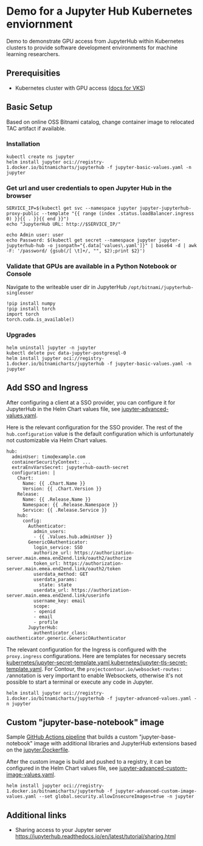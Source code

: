 # Demo for a Jupyter Hub Kubernetes enviornment

Demo to demonstrate GPU access from JupyterHub within Kubernetes clusters to provide software development environments for machine learning researchers.

## Prerequisities
- Kubernetes cluster with GPU access ([docs for VKS](https://techdocs.broadcom.com/us/en/vmware-cis/private-ai/foundation-with-nvidia/5-2/private-ai-foundation-5-2.html))

## Basic Setup
Based on online OSS Bitnami catalog, change container image to relocated TAC artifact if available.

### Installation
```
kubectl create ns jupyter
helm install jupyter oci://registry-1.docker.io/bitnamicharts/jupyterhub -f jupyter-basic-values.yaml -n jupyter
```
### Get url and user credentials to open Jupyter Hub in the browser
```
SERVICE_IP=$(kubectl get svc --namespace jupyter jupyter-jupyterhub-proxy-public --template "{{ range (index .status.loadBalancer.ingress 0) }}{{ . }}{{ end }}")
echo "JupyterHub URL: http://$SERVICE_IP/"

echo Admin user: user
echo Password: $(kubectl get secret --namespace jupyter jupyter-jupyterhub-hub -o jsonpath="{.data['values\.yaml']}" | base64 -d | awk -F: '/password/ {gsub(/[ \t]+/, "", $2);print $2}')
```

### Validate that GPUs are available in a Python Notebook or Console
Navigate to the writeable user dir in JupyterHub `/opt/bitnami/jupyterhub-singleuser`
```
!pip install numpy
!pip install torch
import torch
torch.cuda.is_available()
```

### Upgrades
```
helm uninstall jupyter -n jupyter
kubectl delete pvc data-jupyter-postgresql-0
helm install jupyter oci://registry-1.docker.io/bitnamicharts/jupyterhub -f jupyter-basic-values.yaml -n jupyter
```

## Add SSO and Ingress
After configuring a client at a SSO provider, you can configure it for JupyterHub in the Helm Chart values file, see [jupyter-advanced-values.yaml](jupyter-advanced-sso-values.yaml).

Here is the relevant configuration for the SSO provider. The rest of the `hub.configuration` value is the default configuration which is unfortunately not customizable via Helm Chart values.
```
hub:
  adminUser: timo@example.com
  containerSecurityContext: ...
  extraEnvVarsSecret: jupyterhub-oauth-secret
  configuration: |
    Chart:
      Name: {{ .Chart.Name }}
      Version: {{ .Chart.Version }}
    Release:
      Name: {{ .Release.Name }}
      Namespace: {{ .Release.Namespace }}
      Service: {{ .Release.Service }}
    hub:
      config:
        Authenticator:
          admin_users:
          - {{ .Values.hub.adminUser }}
        GenericOAuthenticator:
          login_service: SSO
          authorize_url: https://authorization-server.main.emea.end2end.link/oauth2/authorize
          token_url: https://authorization-server.main.emea.end2end.link/oauth2/token
          userdata_method: GET
          userdata_params:
            state: state
          userdata_url: https://authorization-server.main.emea.end2end.link/userinfo
          username_key: email
          scope:
          - openid
          - email
          - profile
        JupyterHub:
          authenticator_class: oauthenticator.generic.GenericOAuthenticator
```

The relevant configuration for the Ingress is configured with the `proxy.ingress` configurations. Here are templates for necessary secrets [kubernetes/jupyter-secret-template.yaml](kubernetes/jupyter-secret-template.yaml),[kubernetes/jupyter-tls-secret-template.yaml](kubernetes/jupyter-tls-secret-template.yaml).
For Contour, the `projectcontour.io/websocket-routes: /`annotation is very important to enable Websockets, otherwise it's not possible to start a terminal or execute any code in Jupyter.

```
helm install jupyter oci://registry-1.docker.io/bitnamicharts/jupyterhub -f jupyter-advanced-values.yaml -n jupyter
```

## Custom "jupyter-base-notebook" image
Sample [GitHub Actions pipeline](pipeline.github/workflows/jupyter-custom-image-build.yml) that builds a custom "jupyter-base-notebook" image with additional libraries and JupyterHub extensions based on the [jupyter.Dockerfile](jupyter.Dockerfile).

After the custom image is build and pushed to a registry, it can be configured in the Helm Chart values file, see [jupyter-advanced-custom-image-values.yaml](jupyter-advanced-custom-image-values.yaml).

```
helm install jupyter oci://registry-1.docker.io/bitnamicharts/jupyterhub -f jupyter-advanced-custom-image-values.yaml --set global.security.allowInsecureImages=true -n jupyter
```

## Additional links
- Sharing access to your Jupyter server https://jupyterhub.readthedocs.io/en/latest/tutorial/sharing.html